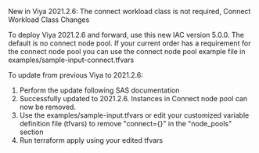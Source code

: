 New in Viya 2021.2.6: The connect workload class is not required, Connect Workload Class Changes
 
To deploy Viya 2021.2.6 and forward, use this new IAC version 5.0.0. The default is no connect node pool. If your current order has a requirement for the connect node pool you can use the connect node pool example file in examples/sample-input-connect.tfvars
 
To update from previous Viya to 2021.2.6: 
1.	Perform the update following SAS documentation 
2.	Successfully updated to 2021.2.6. Instances in Connect node pool can now be removed. 
3.	Use the examples/sample-input.tfvars or edit your customized variable definition file (tfvars) to remove "connect={}" in the "node_pools" section
4.	Run terraform apply using your edited tfvars
